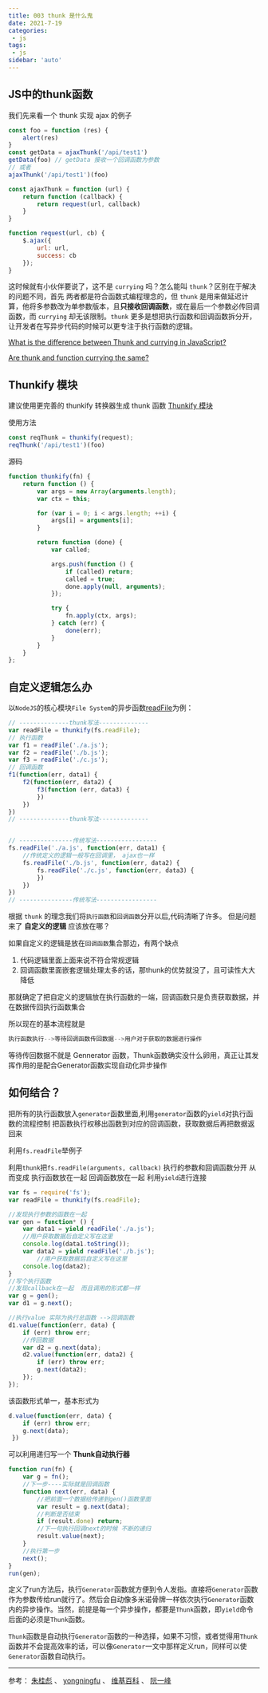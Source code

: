 ```yaml
---
title: 003 thunk 是什么鬼
date: 2021-7-19
categories: 
 - js
tags:
 - js
sidebar: 'auto'
---
```


## JS中的thunk函数

我们先来看一个 thunk 实现 ajax 的例子

```js
const foo = function (res) {
    alert(res)
}
const getData = ajaxThunk('/api/test1')
getData(foo) // getData 接收一个回调函数为参数
// 或者
ajaxThunk('/api/test1')(foo)

const ajaxThunk = function (url) {
    return function (callback) {
        return request(url, callback)
    }
}

function request(url, cb) {
    $.ajax({
        url: url,
        success: cb
    });
}
```

这时候就有小伙伴要说了，这不是 `currying` 吗？怎么能叫 `thunk`？区别在于解决的问题不同，首先 两者都是符合函数式编程理念的，但 `thunk` 是用来做延迟计算，他将多参数改为单参数版本，且**只接收回调函数**，或在最后一个参数必传回调函数，而 `currying` 却无该限制。`thunk` 更多是想把执行函数和回调函数拆分开，让开发者在写异步代码的时候可以更专注于执行函数的逻辑。

[What is the difference between Thunk and currying in JavaScript?](https://stackoverflow.com/questions/61889157/what-is-the-difference-between-thunk-and-currying-in-javascript?noredirect=1&lq=1)

[Are thunk and function currying the same?](https://stackoverflow.com/questions/61584833/are-thunk-and-function-currying-the-same)

## Thunkify 模块

建议使用更完善的 thunkify 转换器生成 thunk 函数 [Thunkify 模块](https://github.com/tj/node-thunkify)

使用方法

```js
const reqThunk = thunkify(request);
reqThunk('/api/test1')(foo)
```

源码

```js
function thunkify(fn) {
    return function () {
        var args = new Array(arguments.length);
        var ctx = this;

        for (var i = 0; i < args.length; ++i) {
            args[i] = arguments[i];
        }

        return function (done) {
            var called;

            args.push(function () {
                if (called) return;
                called = true;
                done.apply(null, arguments);
            });

            try {
                fn.apply(ctx, args);
            } catch (err) {
                done(err);
            }
        }
    }
};
```

## 自定义逻辑怎么办

以`NodeJS`的核心模块`File System`的异步函数[readFile](https://link.jianshu.com/?t=https://nodejs.org/api/fs.html#fs_fs_readfile_file_options_callback)为例：

```js
// --------------thunk写法--------------
var readFile = thunkify(fs.readFile);
// 执行函数
var f1 = readFile('./a.js');
var f2 = readFile('./b.js');
var f3 = readFile('./c.js');
// 回调函数
f1(function(err, data1) {
	f2(function(err, data2) {
		f3(function (err, data3) {
		})
	})
})
// --------------thunk写法--------------


// ---------------传统写法-----------------
fs.readFile('./a.js', function(err, data1) {
	//传统定义的逻辑一般写在回调里， ajax也一样
	fs.readFile('./b.js', function(err, data2) {
		fs.readFile('./c.js', function(err, data3) {
		})
	})
})
// ---------------传统写法-----------------
```

根据 `thunk` 的理念我们将`执行函数`和`回调函数`分开以后,代码清晰了许多。 但是问题来了 **自定义的逻辑** 应该放在哪？

如果自定义的逻辑是放在`回调函数`集合那边，有两个缺点

1. 代码逻辑里面上面来说不符合常规逻辑
2. 回调函数里面嵌套逻辑处理太多的话，那thunk的优势就没了，且可读性大大降低

那就确定了把自定义的逻辑放在执行函数的一端，回调函数只是负责获取数据，并在数据传回执行函数集合

所以现在的基本流程就是

```python
执行函数执行-->等待回调函数传回数据-->用户对于获取的数据进行操作
```

等待传回数据不就是 Gennerator 函数，Thunk函数确实没什么卵用，真正让其发挥作用的是配合Generator函数实现自动化异步操作

## 如何结合？

把所有的执行函数放入`generator`函数里面,利用`generator`函数的`yield`对执行函数的流程控制 把函数执行权移出函数到对应的回调函数，获取数据后再把数据返回来

利用`fs.readFile`举例子

利用`thunk`把`fs.readFile(arguments, callback)`  执行的参数和回调函数分开 从而变成 执行函数放在一起  回调函数放在一起 利用`yield`进行连接

```js
var fs = require('fs');
var readFile = thunkify(fs.readFile);

//发现执行参数的函数在一起
var gen = function* () {
	var data1 = yield readFile('./a.js');
	//用户获取数据后自定义写在这里
	console.log(data1.toString());
	var data2 = yield readFile('./b.js');
		//用户获取数据后自定义写在这里
	console.log(data2);
}
//写个执行函数
//发现callback在一起  而且调用的形式都一样
var g = gen();
var d1 = g.next();

//执行value 实际为执行总函数 -->回调函数
d1.value(function(err, data) {
	if (err) throw err;
	//传回数据
	var d2 = g.next(data);
	d2.value(function(err, data2) {
		if (err) throw err;
		g.next(data2);
	});
});
```

该函数形式单一，基本形式为

```javascript
d.value(function(err, data) {
 	if (err) throw err;
 	g.next(data);
 })
```

可以利用递归写一个 **Thunk自动执行器**

```javascript
function run(fn) {
	var g = fn();
	//下一步----实际就是回调函数
	function next(err, data) {
		//把前面一个数据给传递到gen()函数里面
		var result = g.next(data);
		//判断是否结束
		if (result.done) return;
		//下一句执行回调next的时候 不断的递归
		result.value(next);
	}
	//执行第一步
	next();
}
run(gen);
```

定义了run方法后，执行`Generator`函数就方便到令人发指。直接将`Generator`函数作为参数传给run就行了。然后会自动像多米诺骨牌一样依次执行`Generator`函数内的异步操作。当然，前提是每一个异步操作，都要是`Thunk`函数，即`yield`命令后面的必须是`Thunk`函数。

`Thunk`函数是自动执行`Generator`函数的一种选择，如果不习惯，或者觉得用`Thunk`函数并不会提高效率的话，可以像`Generator`一文中那样定义run，同样可以使`Generator`函数自动执行。

---

参考： [朱桂彪](https://blog.csdn.net/m0_37036014/article/details/102697130) 、 [yongningfu](https://cnodejs.org/topic/57c95bb86f7069ce262d0531) 、 [维基百科](https://zh.wikipedia.org/wiki/求值策略) 、 [阮一峰](https://www.ruanyifeng.com/blog/2015/05/thunk.html)

